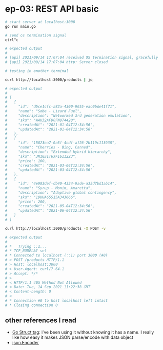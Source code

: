 # ep-03: REST API basic

```bash
# start server at localhost:3000
go run main.go

# send os termination signal
ctrl^c

# expected output
#
# [api] 2021/09/14 17:07:04 received OS termination signal, gracefully shut downinterrupt
# [api] 2021/09/14 17:07:04 http: Server closed
```

```bash
# testing in another terminal

curl http://localhost:3000/products | jq

# expected output
#
# [
#   {
#     "id": "d5ce1cfc-a82a-4300-9655-eac0bde41f71",
#     "name": "Sobe - Lizard Fuel",
#     "description": "Networked 3rd generation emulation",
#     "sku": "WAU32AFD0FN874428",
#     "createdAt": "2021-01-04T12:34:56",
#     "updatedAt": "2021-01-04T12:34:56"
#   },
#   {
#     "id": "15823ea7-0a3f-4cdf-af26-2b119c113938",
#     "name": "Cherries - Bing, Canned",
#     "description": "Extended hybrid hierarchy",
#     "sku": "JM1GJ1T6XF1611223",
#     "price": 100,
#     "createdAt": "2021-03-04T12:34:56",
#     "updatedAt": "2021-03-04T12:34:56"
#   },
#   {
#     "id": "4e983def-db40-4334-9ade-a35d7bd1ab14",
#     "name": "Syrup - Monin, Amaretta",
#     "description": "Adaptive global contingency",
#     "sku": "19UUA65515A343666",
#     "price": 200,
#     "createdAt": "2021-05-04T12:34:56",
#     "updatedAt": "2021-06-04T12:34:56"
#   }
# ]

curl http://localhost:3000/products -X POST -v

# expected output
#
# *   Trying ::1...
# * TCP_NODELAY set
# * Connected to localhost (::1) port 3000 (#0)
# > POST /products HTTP/1.1
# > Host: localhost:3000
# > User-Agent: curl/7.64.1
# > Accept: */*
# >
# < HTTP/1.1 405 Method Not Allowed
# < Date: Tue, 14 Sep 2021 11:22:38 GMT
# < Content-Length: 0
# <
# * Connection #0 to host localhost left intact
# * Closing connection 0
```

## other references I read

- [Go Struct tag](https://github.com/golang/go/wiki/Well-known-struct-tags): I've been using it without knowing it has a name. I really like how easy it makes JSON parse/encode with data object
- [json.Encoder](https://pkg.go.dev/encoding/json#Encoder.Encode)
